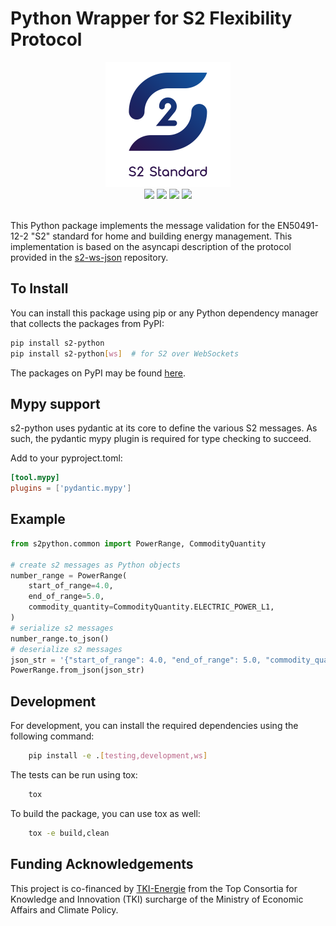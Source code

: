 # Python Wrapper for S2 Flexibility Protocol

<div align="center">
    <a href="https://s2standard.org"><img src="./Logo-S2.svg" width="200" height="200" /></a>
    <div>
        <a href="https://pypi.org/project/s2-python/"><img src="https://img.shields.io/pypi/v/s2-python" /></a>
        <a href="https://pypi.org/project/s2-python/"><img src="https://img.shields.io/pypi/pyversions/s2-python" /></a>
        <a href="./LICENSE"><img src="https://img.shields.io/pypi/l/s2-python" /></a>
        <a href="https://discord.com/invite/NyFMEPmuDw"><img src="https://img.shields.io/discord/1351281839913832510"></a>
    </div>
</div>
<br />

This Python package implements the message validation for the EN50491-12-2 "S2" standard for home and building energy management. This implementation
is based on the asyncapi description of the protocol provided in the [s2-ws-json](https://github.com/flexiblepower/s2-ws-json/) repository. 

## To Install
You can install this package using pip or any Python dependency manager that collects the packages from PyPI:

```bash
pip install s2-python
pip install s2-python[ws]  # for S2 over WebSockets
```

The packages on PyPI may be found [here](https://pypi.org/project/s2-python/).

## Mypy support
s2-python uses pydantic at its core to define the various S2 messages. As such, the pydantic mypy plugin is required
for type checking to succeed.

Add to your pyproject.toml:

```toml
[tool.mypy]
plugins = ['pydantic.mypy']
```


## Example

```python
from s2python.common import PowerRange, CommodityQuantity

# create s2 messages as Python objects
number_range = PowerRange(
    start_of_range=4.0,
    end_of_range=5.0,
    commodity_quantity=CommodityQuantity.ELECTRIC_POWER_L1,
)
# serialize s2 messages
number_range.to_json()
# deserialize s2 messages
json_str = '{"start_of_range": 4.0, "end_of_range": 5.0, "commodity_quantity": "ELECTRIC.POWER.L1"}'
PowerRange.from_json(json_str)
```

## Development

For development, you can install the required dependencies using the following command:
```bash
    pip install -e .[testing,development,ws]
```

The tests can be run using tox:
```bash
    tox
```

To build the package, you can use tox as well:
```bash
    tox -e build,clean
```

## Funding Acknowledgements
This project is co-financed by [TKI-Energie](https://topsectorenergie.nl/nl/maak-kennis-met-tse/tki-energie-en-industrie/) from the Top Consortia for Knowledge and Innovation (TKI) surcharge of
the Ministry of Economic Affairs and Climate Policy.
